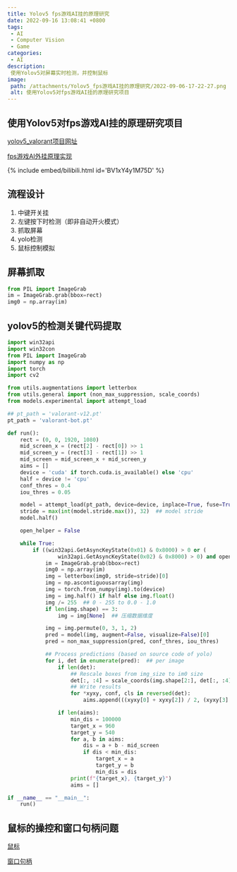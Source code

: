 ```yaml
---
title: Yolov5 fps游戏AI挂的原理研究
date: 2022-09-16 13:08:41 +0800
tags:
 - AI
 - Computer Vision
 - Game
categories:
 - AI
description: 
 使用Yolov5对屏幕实时检测，并控制鼠标
image:
 path: /attachments/Yolov5_fps游戏AI挂的原理研究/2022-09-06-17-22-27.png
 alt: 使用Yolov5对fps游戏AI挂的原理研究项目
---
```


## 使用Yolov5对fps游戏AI挂的原理研究项目

[yolov5_valorant项目网址](https://github.com/DuGuYifei/Yolov5_FPS_AICheatPrinciple)

[fps游戏AI外挂原理实现](https://www.bilibili.com/video/BV1xY4y1M75D/)

{% include embed/bilibili.html id='BV1xY4y1M75D' %}


## 流程设计
1. 中键开关挂
2. 左键按下时检测（即非自动开火模式）
3. 抓取屏幕
4. yolo检测
5. 鼠标控制模拟

## 屏幕抓取
```py
from PIL import ImageGrab
im = ImageGrab.grab(bbox=rect)
img0 = np.array(im)
```

## yolov5的检测关键代码提取
```py
import win32api
import win32con
from PIL import ImageGrab
import numpy as np
import torch
import cv2

from utils.augmentations import letterbox
from utils.general import (non_max_suppression, scale_coords)
from models.experimental import attempt_load

## pt_path = 'valorant-v12.pt'
pt_path = 'valorant-bot.pt'

def run():
    rect = (0, 0, 1920, 1080)
    mid_screen_x = (rect[2] - rect[0]) >> 1
    mid_screen_y = (rect[3] - rect[1]) >> 1
    mid_screen = mid_screen_x + mid_screen_y
    aims = []
    device = 'cuda' if torch.cuda.is_available() else 'cpu'
    half = device != 'cpu'
    conf_thres = 0.4
    iou_thres = 0.05

    model = attempt_load(pt_path, device=device, inplace=True, fuse=True)
    stride = max(int(model.stride.max()), 32)  ## model stride
    model.half()

    open_helper = False

    while True:
        if ((win32api.GetAsyncKeyState(0x01) & 0x8000) > 0 or (
                win32api.GetAsyncKeyState(0x02) & 0x8000) > 0) and open_helper:
            im = ImageGrab.grab(bbox=rect)
            img0 = np.array(im)
            img = letterbox(img0, stride=stride)[0]
            img = np.ascontiguousarray(img)
            img = torch.from_numpy(img).to(device)
            img = img.half() if half else img.float()
            img /= 255  ## 0 - 255 to 0.0 - 1.0
            if len(img.shape) == 3:
                img = img[None]  ## 压缩数据维度

            img = img.permute(0, 3, 1, 2)
            pred = model(img, augment=False, visualize=False)[0]
            pred = non_max_suppression(pred, conf_thres, iou_thres)

            ## Process predictions (based on source code of yolo)
            for i, det in enumerate(pred):  ## per image
                if len(det):
                    ## Rescale boxes from img_size to im0 size
                    det[:, :4] = scale_coords(img.shape[2:], det[:, :4], img0.shape).round()
                    ## Write results
                    for *xyxy, conf, cls in reversed(det):
                        aims.append(((xyxy[0] + xyxy[2]) / 2, (xyxy[3] - xyxy[1]) / 5 + xyxy[1]))

                if len(aims):
                    min_dis = 100000
                    target_x = 960
                    target_y = 540
                    for a, b in aims:
                        dis = a + b - mid_screen
                        if dis < min_dis:
                            target_x = a
                            target_y = b
                            min_dis = dis
                    print(f"{target_x}, {target_y}")
                    aims = []

if __name__ == "__main__":
    run()
```

## 鼠标的操控和窗口句柄问题

[鼠标](https://github.com/DuGuYifei/Notes/blob/main/%E8%AE%A1%E7%AE%97%E6%9C%BA/%E8%AE%A1%E7%AE%97%E6%9C%BA%E8%AF%AD%E8%A8%80/Python/Python%E7%9F%A5%E8%AF%86%E7%A7%AF%E7%B4%AF/%E9%BC%A0%E6%A0%87%E8%BE%93%E5%85%A5%E4%BA%8B%E4%BB%B6.md)

[窗口句柄](https://github.com/DuGuYifei/Notes/blob/main/%E8%AE%A1%E7%AE%97%E6%9C%BA/%E8%AE%A1%E7%AE%97%E6%9C%BA%E8%AF%AD%E8%A8%80/Python/Python%E7%9F%A5%E8%AF%86%E7%A7%AF%E7%B4%AF/%E7%AA%97%E5%8F%A3%E5%8F%A5%E6%9F%84.md)